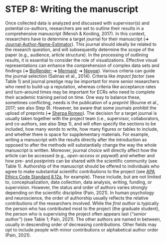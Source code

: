 # STEP 8: Writing the manuscript

Once collected data is analyzed and discussed with supervisor(s) and potential co-authors, researchers are set to outline their results in a comprehensive manuscript (Mensh & Kording, 2017). In this context, researchers have to determine a target journal for their manuscript (➜ [Journal-Author-Name-Estimator](https://jane.biosemantics.org/)). This journal should ideally be related to the research question, and will subsequently determine the scope of the paper (e.g., audience, article structure). In the processing of outlining results, it is essential to consider the role of visualizations. Effective visual representations can enhance the comprehension of complex data sets and findings (➜ [BioRender](https://www.biorender.com/); ➜ [Mermaid](https://mermaid.js.org/); ➜ [Nipype](https://nipype.readthedocs.io/en/latest/)). Various criteria can guide the journal selection (Salinas et al., 2014). Criteria like _impact factor_ (see Table 1) and journal prestige may be important for more senior researchers who need to build-up a reputation, whereas criteria like acceptance rates and turn-around times may be important for ECRs who need to complete their academic training period on time. One way to balance these, sometimes conflicting, needs is the publication of a _preprint_ (Bourne et al., 2017; see also Step 9). However, be aware that some journals prohibit the upload of preprints (➜ [Sherpa Romeo](https://v2.sherpa.ac.uk/romeo/)). The decision for a target journal is usually taken together with the project team (i.e., supervisor, collaborators, and co-authors, see also Step 1), and will often specify the sections to be included, how many words to write, how many figures or tables to include, and whether there is space for supplementary materials. For example, writing a manuscript with the results directly after the introduction as opposed to after the methods will substantially change the way the whole manuscript is written. Moreover, journal choice will directly affect how the article can be accessed (e.g., _open-access_ or _paywall_) and whether and how pre- and _postprints_ can be shared with the scientific community (see Table 1). Authorship of the manuscript should be offered to individuals who agree to make substantial scientific contributions to the project (see [APA Ethics Code Standard 8.12a](https://www.apa.org/ethics/code), for example). These include, but are not limited to, conceptualization, data collection, data analysis, writing, funding, or supervision. However, the status and order of authors varies strongly depending on the scientific discipline (Pain, 2021). In human psychology and neuroscience, the order of authorship usually reflects the relative contributions of the researchers involved. While the _first author_ is typically the person who has contributed most to the project (the graduate student), the person who is supervising the project often appears last (_“senior author”_) (see Table 1; Pain, 2021). The other authors are named in between, usually in descending order of decreasing contributions. Other fields may opt to include people with minor contributions or alphabetical author order (Pain, 2021).
